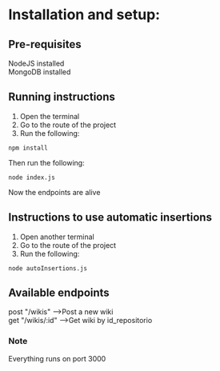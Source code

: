 # Installation and setup:

## Pre-requisites

NodeJS installed\
MongoDB installed

## Running instructions

1. Open the terminal
2. Go to the route of the project
3. Run the following:

```
npm install
```

Then run the following:

```
node index.js
```

Now the endpoints are alive

## Instructions to use automatic insertions

1. Open another terminal
2. Go to the route of the project
3. Run the following:

```
node autoInsertions.js
```

## Available endpoints

post "/wikis" -->Post a new wiki\
get "/wikis/:id" -->Get wiki by id_repositorio

### Note

Everything runs on port 3000
